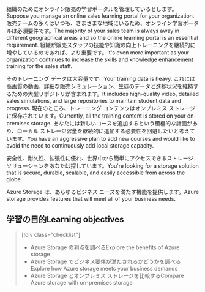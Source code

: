 <span data-ttu-id="1361b-101">組織のためにオンライン販売の学習ポータルを管理しているとします。</span><span class="sxs-lookup"><span data-stu-id="1361b-101">Suppose you manage an online sales learning portal for your organization.</span></span> <span data-ttu-id="1361b-102">販売チームの多くはいつも、さまざまな地域にいるため、オンライン学習ポータルは必須要件です。</span><span class="sxs-lookup"><span data-stu-id="1361b-102">The majority of your sales team is always away in different geographical areas and so the online learning portal is an essential requirement.</span></span> <span data-ttu-id="1361b-103">組織が販売スタッフの技能や知識の向上トレーニングを継続的に増やしているのであれば、より重要です。</span><span class="sxs-lookup"><span data-stu-id="1361b-103">It's even more important as your organization continues to increase the skills and knowledge enhancement training for the sales staff.</span></span>

<span data-ttu-id="1361b-104">そのトレーニング データは大容量です。</span><span class="sxs-lookup"><span data-stu-id="1361b-104">Your training data is heavy.</span></span> <span data-ttu-id="1361b-105">これには高画質の動画、詳細な販売シミュレーション、生徒のデータと進捗状況を維持するための大型リポジトリが含まれます。</span><span class="sxs-lookup"><span data-stu-id="1361b-105">It includes high-quality video, detailed sales simulations, and large repositories to maintain student data and progress.</span></span> <span data-ttu-id="1361b-106">現在のところ、トレーニング コンテンツはオンプレミス ストレージに保存されています。</span><span class="sxs-lookup"><span data-stu-id="1361b-106">Currently, all the training content is stored on your on-premises storage.</span></span> <span data-ttu-id="1361b-107">あなたには新しいコースを追加するという積極的な計画があり、ローカル ストレージ容量を継続的に追加する必要性を回避したいと考えています。</span><span class="sxs-lookup"><span data-stu-id="1361b-107">You have an aggressive plan to add new courses and would like to avoid the need to continuously add local storage capacity.</span></span>

<span data-ttu-id="1361b-108">安全性、耐久性、拡張性に優れ、世界中から簡単にアクセスできるストレージ ソリューションをあなたは探しています。</span><span class="sxs-lookup"><span data-stu-id="1361b-108">You're looking for a storage solution that is secure, durable, scalable, and easily accessible from across the globe.</span></span>

<span data-ttu-id="1361b-109">Azure Storage は、あらゆるビジネス ニーズを満たす機能を提供します。</span><span class="sxs-lookup"><span data-stu-id="1361b-109">Azure storage provides features that will meet all of your business needs.</span></span>

## <a name="learning-objectives"></a><span data-ttu-id="1361b-110">学習の目的</span><span class="sxs-lookup"><span data-stu-id="1361b-110">Learning objectives</span></span>
> [!div class="checklist"]
> * <span data-ttu-id="1361b-111">Azure Storage の利点を調べる</span><span class="sxs-lookup"><span data-stu-id="1361b-111">Explore the benefits of Azure storage</span></span>
> * <span data-ttu-id="1361b-112">Azure Storage でビジネス要件が満たされるかどうかを調べる</span><span class="sxs-lookup"><span data-stu-id="1361b-112">Explore how Azure storage meets your business demands</span></span>
> * <span data-ttu-id="1361b-113">Azure Storage とオンプレミス ストレージを比較する</span><span class="sxs-lookup"><span data-stu-id="1361b-113">Compare Azure storage with on-premises storage</span></span>